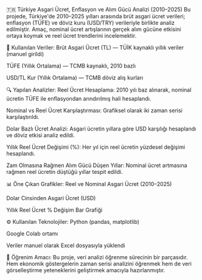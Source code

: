 🇹🇷 Türkiye Asgari Ücret, Enflasyon ve Alım Gücü Analizi (2010–2025)
Bu projede, Türkiye'de 2010–2025 yılları arasında brüt asgari ücret verileri; enflasyon (TÜFE) ve döviz kuru (USD/TRY) verileriyle birlikte analiz edilmiştir. Amaç, nominal ücret artışlarının gerçek alım gücüne etkisini ortaya koymak ve reel ücret trendlerini incelemektir.

📌 Kullanılan Veriler:
Brüt Asgari Ücret (TL) — TÜİK kaynaklı yıllık veriler (manuel girildi)

TÜFE (Yıllık Ortalama) — TCMB kaynaklı, 2010 bazlı

USD/TL Kur (Yıllık Ortalama) — TCMB döviz alış kurları

🔍 Yapılan Analizler:
Reel Ücret Hesaplama:
2010 yılı baz alınarak, nominal ücretin TÜFE ile enflasyondan arındırılmış hali hesaplandı.

Nominal vs Reel Ücret Karşılaştırması:
Grafiksel olarak iki zaman serisi karşılaştırıldı.

Dolar Bazlı Ücret Analizi:
Asgari ücretin yıllara göre USD karşılığı hesaplandı ve döviz etkisi analiz edildi.

Yıllık Reel Ücret Değişimi (%):
Her yıl için reel ücretin yüzdesel değişimi hesaplandı.

Zam Olmasına Rağmen Alım Gücü Düşen Yıllar:
Nominal ücret artmasına rağmen reel ücretin düştüğü yıllar tespit edildi.

📊 Öne Çıkan Grafikler:
Reel ve Nominal Asgari Ücret (2010–2025)

Dolar Cinsinden Asgari Ücret (USD)

Yıllık Reel Ücret % Değişim Bar Grafiği

⚙️ Kullanılan Teknolojiler:
Python (pandas, matplotlib)

Google Colab ortamı

Veriler manuel olarak Excel dosyasıyla yüklendi

🧠 Öğrenim Amacı:
Bu proje, veri analizi öğrenme sürecinin bir parçasıdır. Hem ekonomik göstergelerin zaman serisi analizini öğrenmek hem de veri görselleştirme yeteneklerini geliştirmek amacıyla hazırlanmıştır.
